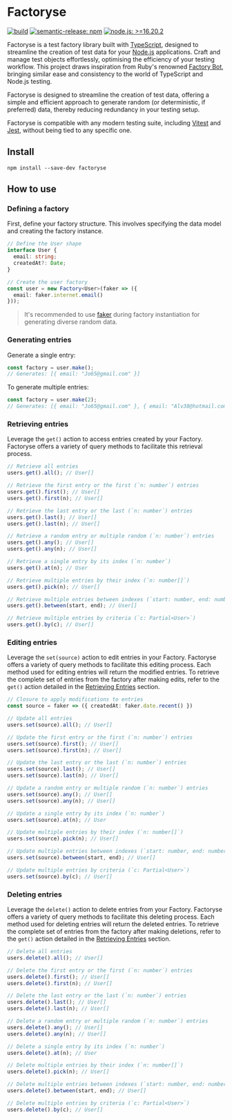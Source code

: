 # Factoryse

[![build](https://github.com/thekeogh/factoryse/actions/workflows/release.yml/badge.svg)](https://github.com/thekeogh/factoryse/actions) [![semantic-release: npm](https://img.shields.io/badge/semantic--release-npm-CB0000?logo=semantic-release)](https://github.com/semantic-release/semantic-release) [![node.js: >=16.20.2](https://img.shields.io/badge/node.js-%3E=16.20.2-036E02?logo=node.js)](https://nodejs.org) 

Factoryse is a test factory library built with [TypeScript](https://www.typescriptlang.org/), designed to streamline the creation of test data for your [Node.js](https://nodejs.org/) applications. Craft and manage test objects effortlessly, optimising the efficiency of your testing workflow. This project draws inspiration from Ruby's renowned [Factory Bot](https://github.com/thoughtbot/factory_bot), bringing similar ease and consistency to the world of TypeScript and Node.js testing.

Factoryse is designed to streamline the creation of test data, offering a simple and efficient approach to generate random (or deterministic, if preferred) data, thereby reducing redundancy in your testing setup.

Factoryse is compatible with any modern testing suite, including [Vitest](https://vitest.dev/) and [Jest](https://jestjs.io/), without being tied to any specific one.

## Install

```shell
npm install --save-dev factoryse
```

## How to use

### Defining a factory

First, define your factory structure. This involves specifying the data model and creating the factory instance.

```typescript
// Define the User shape
interface User {
  email: string;
  createdAt?: Date;
}

// Create the user factory
const user = new Factory<User>(faker => ({
  email: faker.internet.email()
}));
```

> It's recommended to use [faker](https://fakerjs.dev/) during factory instantiation for generating diverse random data.

### Generating entries

Generate a single entry:

```typescript
const factory = user.make();
// Generates: [{ email: "Jo65@gmail.com" }]
```

To generate multiple entries:

```typescript
const factory = user.make(2);
// Generates: [{ email: "Jo65@gmail.com" }, { email: "Alv38@hotmail.com" }]
```

### Retrieving entries

Leverage the `get()` action to access entries created by your Factory. Factoryse offers a variety of query methods to facilitate this retrieval process.

```typescript
// Retrieve all entries
users.get().all(); // User[]

// Retrieve the first entry or the first (`n: number`) entries
users.get().first(); // User[]
users.get().first(n); // User[]

// Retrieve the last entry or the last (`n: number`) entries
users.get().last(); // User[]
users.get().last(n); // User[]

// Retrieve a random entry or multiple random (`n: number`) entries
users.get().any(); // User[]
users.get().any(n); // User[]

// Retrieve a single entry by its index (`n: number`)
users.get().at(n); // User

// Retrieve multiple entries by their index (`n: number[]`)
users.get().pick(n); // User[]

// Retrieve multiple entries between indexes (`start: number, end: number`)
users.get().between(start, end); // User[]

// Retrieve multiple entries by criteria (`c: Partial<User>`)
users.get().by(c); // User[]
```

### Editing entries

Leverage the `set(source)` action to edit entries in your Factory. Factoryse offers a variety of query methods to facilitate this editing process. Each method used for editing entries will return the modified entries. To retrieve the complete set of entries from the factory after making edits, refer to the `get()` action detailed in the [Retrieving Entries](#retrieving-entries) section.

```typescript
// Closure to apply modifications to entries
const source = faker => ({ createdAt: faker.date.recent() })

// Update all entries
users.set(source).all(); // User[]

// Update the first entry or the first (`n: number`) entries
users.set(source).first(); // User[]
users.set(source).first(n); // User[]

// Update the last entry or the last (`n: number`) entries
users.set(source).last(); // User[]
users.set(source).last(n); // User[]

// Update a random entry or multiple random (`n: number`) entries
users.set(source).any(); // User[]
users.set(source).any(n); // User[]

// Update a single entry by its index (`n: number`)
users.set(source).at(n); // User

// Update multiple entries by their index (`n: number[]`)
users.set(source).pick(n); // User[]

// Update multiple entries between indexes (`start: number, end: number`)
users.set(source).between(start, end); // User[]

// Update multiple entries by criteria (`c: Partial<User>`)
users.set(source).by(c); // User[]
```

### Deleting entries

Leverage the `delete()` action to delete entries from your Factory. Factoryse offers a variety of query methods to facilitate this deleting process. Each method used for deleting entries will return the deleted entries. To retrieve the complete set of entries from the factory after making deletions, refer to the `get()` action detailed in the [Retrieving Entries](#retrieving-entries) section.

```typescript
// Delete all entries
users.delete().all(); // User[]

// Delete the first entry or the first (`n: number`) entries
users.delete().first(); // User[]
users.delete().first(n); // User[]

// Delete the last entry or the last (`n: number`) entries
users.delete().last(); // User[]
users.delete().last(n); // User[]

// Delete a random entry or multiple random (`n: number`) entries
users.delete().any(); // User[]
users.delete().any(n); // User[]

// Delete a single entry by its index (`n: number`)
users.delete().at(n); // User

// Delete multiple entries by their index (`n: number[]`)
users.delete().pick(n); // User[]

// Delete multiple entries between indexes (`start: number, end: number`)
users.delete().between(start, end); // User[]

// Delete multiple entries by criteria (`c: Partial<User>`)
users.delete().by(c); // User[]
```